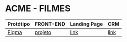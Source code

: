# ACME - FILMES

Protótipo | FRONT-END | Landing Page | CRM
----------|-----------|--------------|-----
[Figma][link1] | [projeto][link2] | [link][link3] | [link][link3] 


[link1]: https://www.figma.com/file/zkeC1ibamFREcGKDTrHbek/Untitled?type=design&node-id=0-1&mode=design&t=h9WHiSks2s5ZZhcF-0
[link2]: [https://github.com/fernandoleonid/strange-2022](https://github.com/IgorAraujooo/AcmeFilmes)
[link3]: [https://fernandoleonid.github.io/strange-2022/](https://igoraraujooo.github.io/AcmeFilmes/)https://igoraraujooo.github.io/AcmeFilmes/
